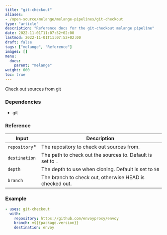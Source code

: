 ```yaml
---
title: "git-checkout"
aliases:
- /open-source/melange/melange-pipelines/git-checkout
type: "article"
description: "Reference docs for the git-checkout melange pipeline"
date: 2022-11-01T11:07:52+02:00
lastmod: 2022-11-01T11:07:52+02:00
draft: false
tags: ["melange", "Reference"]
images: []
menu:
  docs:
    parent: "melange"
weight: 600
toc: true
---
```



Check out sources from git

### Dependencies
- git


### Reference
| Input         | Description                                                 |
|---------------|-------------------------------------------------------------|
| `repository`* | The repository to check out sources from.                   |
| `destination` | The path to check out the sources to. Default is set to `.` |
| `depth`       | The depth to use when cloning. Default is set to `50`       |
| `branch`      | The branch to check out, otherwise HEAD is checked out.     |


### Example
```yaml
- uses: git-checkout
  with:
    repository: https://github.com/envoyproxy/envoy
    branch: v${{package.version}}
    destination: envoy
```
